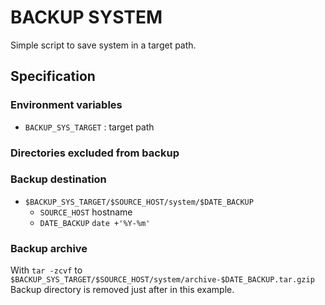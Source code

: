 # BACKUP SYSTEM

Simple script to save system in a target path.

## Specification

### Environment variables

 - `BACKUP_SYS_TARGET` : target path

### Directories excluded from backup

### Backup destination

 - `$BACKUP_SYS_TARGET/$SOURCE_HOST/system/$DATE_BACKUP`
   - `SOURCE_HOST` hostname
   - `DATE_BACKUP` `date +'%Y-%m'`

### Backup archive

With `tar -zcvf` to `$BACKUP_SYS_TARGET/$SOURCE_HOST/system/archive-$DATE_BACKUP.tar.gzip`
Backup directory is removed just after in this example.
